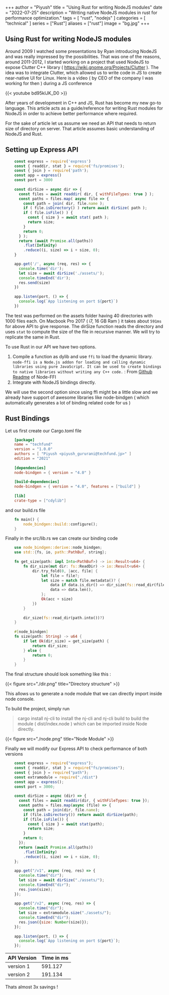 +++
author = "Piyush"
title = "Using Rust for writing NodeJS modules"
date = "2022-07-25"
description = "Writing native NodeJS modules in rust for performance optimization."
tags = [
    "rust",
    "nodejs"
]
categories = [
    "technical"
]
series = ["Rust"]
aliases = ["rust"]
image = "bg.jpg"
+++

## Using Rust for writing NodeJS modules

Around 2009 I watched some presentations by Ryan introducing NodeJS and was really impressed by the possibilities. That was one of the reasons, around 2011-2012, I started working on a project that used NodeJS to expose Clutter C++ library ( https://wiki.gnome.org/Projects/Clutter ). 
The idea was to integrate Clutter, which allowed us to write code in JS to create near-native UI for Linux. Here is a video ( by CEO of the company I was working for then ) during a JS conference 

{{< youtube bd95kIJK_D0 >}}

After years of development in C++ and JS, Rust has become my new go-to language. This article acts as a guide/reference for writing Rust modules for NodeJS in order to achieve better performance where required.

For the sake of article let us assume we need an API that needs to return size of directory on server. 
That article assumes basic understanding of NodeJS and Rust. 

## Setting up Express API
```js
    const express = require('express')
    const { readdir, stat } = require('fs/promises');
    const { join } = require('path');
    const app = express()
    const port = 3000
    
    const dirSize = async dir => {
      const files = await readdir( dir, { withFileTypes: true } );
      const paths = files.map( async file => {
        const path = join( dir, file.name );
        if ( file.isDirectory() ) return await dirSize( path );
        if ( file.isFile() ) {
          const { size } = await stat( path );
          return size;
        }
        return 0;
      } );
      return (await Promise.all(paths))
        .flat(Infinity)
        .reduce((i, size) => i + size, 0);
    }

    app.get('/', async (req, res) => {
      console.time('dir');
      let size = await dirSize('./assets/');
      console.timeEnd('dir');
      res.send(size)
    })
    
    app.listen(port, () => {
      console.log(`App listening on port ${port}`)
    })
```

The test was performed on the assets folder having 40 directories with 1000 files each. On Macbook Pro 2017 ( i7, 16 GB Ram ) it takes about `591ms` for above API to give response. The dirSize function reads the directory and uses `stat` to compute the size of the file in recursive manner. We will try to replicate the same in Rust.

To use Rust in our API we have two options. 
1) Compile a function as dylib and use `ffi` to load the dynamic library. 
  `node-ffi is a Node.js addon for loading and calling dynamic libraries using pure JavaScript. It can be used to create bindings to native libraries without writing any C++ code.` : From [Github Readme](https://github.com/node-ffi/node-ffi) of Node-FFI
2) Integrate with NodeJS bindings directly.

We will use the second option since using ffi might be a little slow and we already have support of awesome libraries like node-bindgen ( which automatically generates a lot of binding related code for us )

## Rust Bindings

Let us first create our Cargo.toml file

```toml
    [package]
    name = "techfund"
    version = "1.0.0"
    authors = [ "Piyush <piyush_gururani@techfund.jp>" ]
    edition = "2021"
    
    [dependencies]
    node-bindgen = { version = "4.0" }
    
    [build-dependencies]
    node-bindgen = { version = "4.0", features = ["build"] }
    
    [lib]
    crate-type = ["cdylib"]
```

and our build.rs file 

```rust
    fn main() {
        node_bindgen::build::configure();
    }
```

Finally in the src/lib.rs we can create our binding code 

```rust
    use node_bindgen::derive::node_bindgen;
    use std::{fs, io, path::PathBuf, string};
    
    fn get_size(path: impl Into<PathBuf>) -> io::Result<u64> {
        fn dir_size(mut dir: fs::ReadDir) -> io::Result<u64> {
            dir.try_fold(0, |acc, file| {
                let file = file?;
                let size = match file.metadata()? {
                    data if data.is_dir() => dir_size(fs::read_dir(file.path())?)?,
                    data => data.len(),
                };
                Ok(acc + size)
            })
        }
    
        dir_size(fs::read_dir(path.into())?)
    }
    
    #[node_bindgen]
    fn size(path: String) -> u64 {
        if let Ok(dir_size) = get_size(path) {
            return dir_size;
        } else {
            return 0;
        }
    }
```

The final structure should look something like this : 

{{< figure src="./dir.png" title="Directory structure" >}}

This allows us to generate a node module that we can directly import inside node console.

To build the project, simply run 
> cargo install nj-cli
to install the nj-cli and 
> nj-cli build
to build the module ( dist/index.node ) which can be imported inside Node directly.

{{< figure src="./node.png" title="Node Module" >}}

Finally we will modify our Express API to check performance of both versions

```js
    const express = require("express");
    const { readdir, stat } = require("fs/promises");
    const { join } = require("path");
    const extramodule = require("./dist")
    const app = express();
    const port = 3000;
    
    const dirSize = async (dir) => {
      const files = await readdir(dir, { withFileTypes: true });
      const paths = files.map(async (file) => {
        const path = join(dir, file.name);
        if (file.isDirectory()) return await dirSize(path);
        if (file.isFile()) {
          const { size } = await stat(path);
          return size;
        }
        return 0;
      });
      return (await Promise.all(paths))
        .flat(Infinity)
        .reduce((i, size) => i + size, 0);
    };
    
    app.get("/v1", async (req, res) => {
      console.time("dir");
      let size = await dirSize("./assets/");
      console.timeEnd("dir");
      res.json(size);
    });
    
    app.get("/v2", async (req, res) => {
      console.time("dir");
      let size = extramodule.size("./assets/");
      console.timeEnd("dir");
      res.json({size: Number(size)});
    });
    
    app.listen(port, () => {
      console.log(`App listening on port ${port}`);
    });
```

API Version | Time in ms
--------|------
version 1 | 591.127
version 2 | 191.134

Thats almost 3x savings !